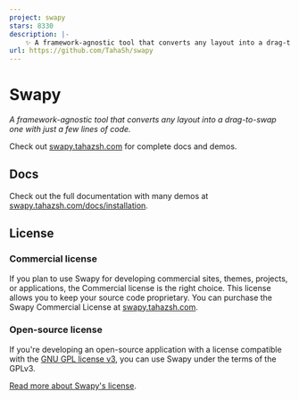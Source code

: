 ```yaml
---
project: swapy
stars: 8330
description: |-
    ✨ A framework-agnostic tool that converts any layout into a drag-to-swap one with just a few lines of code https://swapy.tahazsh.com/
url: https://github.com/TahaSh/swapy
---
```


# Swapy

_A framework-agnostic tool that converts any layout into a drag-to-swap one with just a few lines of code._

Check out [swapy.tahazsh.com](https://swapy.tahazsh.com/) for complete docs and demos.

## Docs

Check out the full documentation with many demos at [swapy.tahazsh.com/docs/installation](https://swapy.tahazsh.com/docs/installation).

## License

### Commercial license

If you plan to use Swapy for developing commercial sites, themes, projects, or applications, the Commercial license is the right choice. This license allows you to keep your source code proprietary. You can purchase the Swapy Commercial License at [swapy.tahazsh.com](https://swapy.tahazsh.com/license).

### Open-source license

If you're developing an open-source application with a license compatible with the [GNU GPL license v3](https://www.gnu.org/licenses/gpl-3.0.html), you can use Swapy under the terms of the GPLv3.

[Read more about Swapy's license](https://swapy.tahazsh.com/license).

